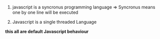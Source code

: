 1. javascript is a syncronus programming language
    => Syncronus means one by one line will be executed

2. Javascript is a single threaded Language

****this all are default Javascript behaviour****